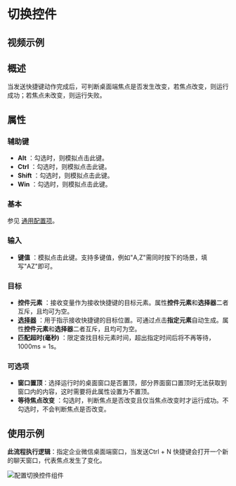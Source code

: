 # 切换控件

## 视频示例

## 概述

当发送快捷键动作完成后，可判断桌面端焦点是否发生改变，若焦点改变，则运行成功；若焦点未改变，则运行失败。

## 属性

### 辅助键

- **Alt** ：勾选时，则模拟点击此键。
- **Ctrl** ：勾选时，则模拟点击此键。
- **Shift** ：勾选时，则模拟点击此键。
- **Win** ：勾选时，则模拟点击此键。

### 基本

参见 [通用配置项](../Appendix/CommonConfigurationItems.md)。

### 输入

- **键值** ：模拟点击此键。支持多键值，例如"A,Z"需同时按下的场景，填写"AZ"即可。

### 目标

- **控件元素** ：接收变量作为接收快捷键的目标元素。属性**控件元素**和**选择器**二者互斥，且均可为空。
- **[选择器](../../Appendix/Selector.md?_v=v2020.4)** ：用于指示接收快捷键的目标位置。可通过点击**指定元素**自动生成。属性**控件元素**和**选择器**二者互斥，且均可为空。
- **匹配超时(毫秒)** ：限定查找目标元素时间，超出指定时间后将不再等待，1000ms = 1s。

### 可选项

- **窗口置顶**：选择运行时的桌面窗口是否置顶，部分界面窗口置顶时无法获取到窗口内的内容，这时需要将此属性设置为不置顶。
- **等待焦点改变** ：勾选时，判断焦点是否改变且仅当焦点改变时才运行成功。不勾选时，不会判断焦点是否改变。

## 使用示例

**此流程执行逻辑**：指定企业微信桌面端窗口，当发送Ctrl + N 快捷键会打开一个新的聊天窗口，代表焦点发生了变化。

![配置切换控件组件](https://docimages.blob.core.chinacloudapi.cn/images/Activities/SwitchControl1.png)
